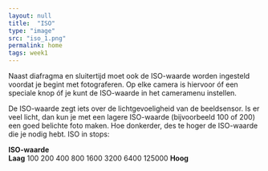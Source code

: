 ```yaml
---
layout: null
title:  "ISO"
type: "image"
src: "iso_1.png"
permalink: home
tags: week1
---
```



Naast diafragma en sluitertijd moet ook de ISO-waarde worden ingesteld voordat je begint met fotograferen. Op elke camera is hiervoor óf een speciale knop óf je kunt de ISO-waarde in het cameramenu instellen.


De ISO-waarde zegt iets over de lichtgevoeligheid van de beeldsensor. Is er veel licht, dan kun je met een lagere ISO-waarde (bijvoorbeeld 100 of 200) een goed belichte foto maken. Hoe donkerder, des te hoger de ISO-waarde die je nodig hebt.
ISO in stops:

**ISO-waarde**<br>
**Laag** 100    200  400       800       1600      3200     6400  125000    **Hoog**

